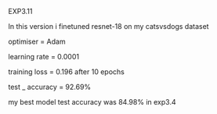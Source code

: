 EXP3.11

In this version i finetuned resnet-18 on my catsvsdogs dataset

optimiser = Adam

learning rate = 0.0001

training loss = 0.196 after 10 epochs

test _ accuracy = 92.69%

my best model test accuracy was 84.98% in exp3.4
